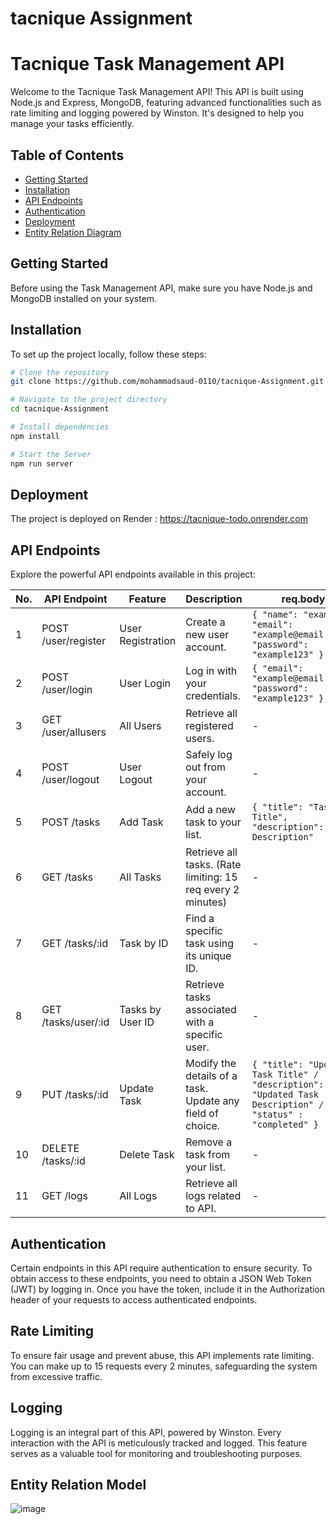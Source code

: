 # tacnique Assignment

# Tacnique Task Management API

Welcome to the Tacnique Task Management API! This API is built using Node.js and Express, MongoDB, featuring advanced functionalities such as rate limiting and logging powered by Winston. It's designed to help you manage your tasks efficiently.

## Table of Contents
- [Getting Started](#getting-started)
- [Installation](#installation)
- [API Endpoints](#api-endpoints)
- [Authentication](#authentication)
- [Deployment](#deployment)
- [Entity Relation Diagram](#entity-relation-diagram)

## Getting Started
Before using the Task Management API, make sure you have Node.js and MongoDB installed on your system.

## Installation
To set up the project locally, follow these steps:

```bash
# Clone the repository
git clone https://github.com/mohammadsaud-0110/tacnique-Assignment.git

# Navigate to the project directory
cd tacnique-Assignment

# Install dependencies
npm install

# Start the Server
npm run server
```

## Deployment
The project is deployed on Render : https://tacnique-todo.onrender.com

## API Endpoints
Explore the powerful API endpoints available in this project:

| No. | API Endpoint          | Feature             | Description                                | req.body                                   |
|---- |----------------------|---------------------|--------------------------------------------|-------------------------------------------|
| 1   | POST /user/register   | User Registration   | Create a new user account.                  | `{ "name": "example", "email": "example@email.com", "password": "example123" }` |
| 2   | POST /user/login      | User Login          | Log in with your credentials.               | `{ "email": "example@email.com", "password": "example123" }` |
| 3   | GET /user/allusers    | All Users           | Retrieve all registered users.             | -                                         |
| 4   | POST /user/logout     | User Logout         | Safely log out from your account.           | -                                         |
| 5   | POST /tasks           | Add Task            | Add a new task to your list.                | `{ "title": "Task Title", "description": "Task Description"` |
| 6   | GET /tasks            | All Tasks           | Retrieve all tasks. (Rate limiting: 15 req every 2 minutes) | - |
| 7   | GET /tasks/:id        | Task by ID          | Find a specific task using its unique ID.   | -                                         |
| 8   | GET /tasks/user/:id   | Tasks by User ID    | Retrieve tasks associated with a specific user. | -                                     |
| 9   | PUT /tasks/:id        | Update Task         | Modify the details of a task. Update any field of choice.| `{ "title": "Updated Task Title" / "description": "Updated Task Description" / "status" : "completed" }` |
| 10  | DELETE /tasks/:id     | Delete Task         | Remove a task from your list.               | -                                         |
| 11  | GET /logs             | All Logs            | Retrieve all logs related to API.           | -                                         |

## Authentication
Certain endpoints in this API require authentication to ensure security. To obtain access to these endpoints, you need to obtain a JSON Web Token (JWT) by logging in. Once you have the token, include it in the Authorization header of your requests to access authenticated endpoints.

## Rate Limiting
To ensure fair usage and prevent abuse, this API implements rate limiting. You can make up to 15 requests every 2 minutes, safeguarding the system from excessive traffic.

## Logging
Logging is an integral part of this API, powered by Winston. Every interaction with the API is meticulously tracked and logged. This feature serves as a valuable tool for monitoring and troubleshooting purposes.

## Entity Relation Model

![image](https://github.com/mohammadsaud-0110/tacnique-Assignment/assets/112760057/a99d7977-33b7-4ae5-a40d-a3507575e384)


